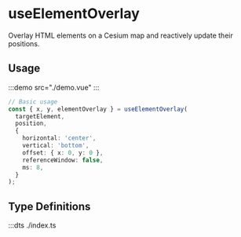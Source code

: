 # useElementOverlay

Overlay HTML elements on a Cesium map and reactively update their positions.

## Usage

:::demo src="./demo.vue"
:::

```ts
// Basic usage
const { x, y, elementOverlay } = useElementOverlay(
  targetElement,
  position,
  {
    horizontal: 'center',
    vertical: 'bottom',
    offset: { x: 0, y: 0 },
    referenceWindow: false,
    ms: 8,
  }
);
```

## Type Definitions

:::dts ./index.ts
